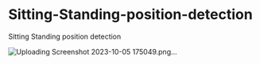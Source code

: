 # Sitting-Standing-position-detection
Sitting Standing position detection

![Uploading Screenshot 2023-10-05 175049.png…]()
